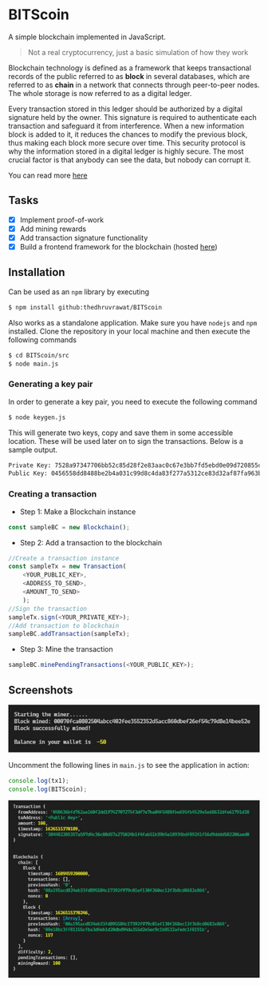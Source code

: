 # BITScoin
A simple blockchain implemented in JavaScript.

> Not a real cryptocurrency, just a basic simulation of how they work

Blockchain technology is defined as a framework that keeps transactional records of the public referred to as **block** in several databases, which are referred to as **chain** in a network that connects through peer-to-peer nodes. The whole storage is now referred to as a digital ledger.

Every transaction stored in this ledger should be authorized by a digital signature held by the owner. This signature is required to authenticate each transaction and safeguard it from interference. When a new information block is added to it, it reduces the chances to modify the previous block, thus making each block more secure over time. This security protocol is why the information stored in a digital ledger is highly secure. The most crucial factor is that anybody can see the data, but nobody can corrupt it.

You can read more [here](https://opiria.io/what-is-blockchain-in-simple-terms/)

## Tasks 
- [x] Implement proof-of-work
- [x] Add mining rewards
- [x] Add transaction signature functionality
- [x] Build a frontend framework for the blockchain (hosted [here](thedhruvrawat.github.io/DRcoin))

## Installation

Can be used as an `npm` library by executing
```bash
$ npm install github:thedhruvrawat/BITScoin
```

Also works as a standalone application. Make sure you have `nodejs` and `npm` installed. Clone the repository in your local machine and then execute the following commands

```bash
$ cd BITScoin/src
$ node main.js
```

### Generating a key pair
In order to generate a key pair, you need to execute the following command
```bash
$ node keygen.js
```
This will generate two keys, copy and save them in some accessible location. These will be used later on to sign the transactions. Below is a sample output.
```bash
Private Key: 7528a97347706bb52c85d28f2e83aac0c67e3bb7fd5ebd0e09d720855d9f36bd
Public Key: 0456558dd8488be2b4a031c99d8c4da83f277a5312ce83d32af87fa963b784c5747df9994ceebf03ff9c89c117f1b45192c957df2a82b86adc6c60ad33ac8389c8
```

### Creating a transaction

- Step 1: Make a Blockchain instance 
```javascript
const sampleBC = new Blockchain();
```
- Step 2: Add a transaction to the blockchain 
```javascript
//Create a transaction instance
const sampleTx = new Transaction(
    <YOUR_PUBLIC_KEY>, 
    <ADDRESS_TO_SEND>,
    <AMOUNT_TO_SEND>
    );
//Sign the transaction
sampleTx.sign(<YOUR_PRIVATE_KEY>);
//Add transaction to blockchain
sampleBC.addTransaction(sampleTx);
```

- Step 3: Mine the transaction
```javascript
sampleBC.minePendingTransactions(<YOUR_PUBLIC_KEY>);
```

## Screenshots

![Sample Block](./screenshots/block.JPG)

Uncomment the following lines in `main.js` to see the application in action:

```javascript
console.log(tx1);
console.log(BITScoin);
```

![Blockchain](./screenshots/main.JPG)

